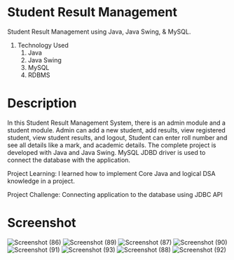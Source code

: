 # Student Result Management
Student Result Management using Java, Java Swing, & MySQL.
1. Technology Used
    1. Java
    2. Java Swing
    3. MySQL
    4. RDBMS
# Description
In this Student Result Management System, there is an admin module and a student module. Admin can add a new student, add results, view registered student, view student results, and logout, Student can enter roll number and see all details like a mark, and academic details. The complete project is developed with Java and Java Swing. MySQL JDBD driver is used to connect the database with the application.

Project Learning: I learned how to implement Core Java and logical DSA knowledge in a project.

Project Challenge: Connecting application to the database using JDBC API

# Screenshot
![Screenshot (86)](https://github.com/drekhate/SRMS/assets/95485355/b24c1b5b-9409-420f-b37f-9c3905ce58cb)
![Screenshot (89)](https://github.com/drekhate/SRMS/assets/95485355/8a7682f6-fdfd-44cb-83f2-82c85afd1a5c)
![Screenshot (87)](https://github.com/drekhate/SRMS/assets/95485355/aee5dfd4-ec04-49e8-9df3-8c5eb27d2df9)
![Screenshot (90)](https://github.com/drekhate/SRMS/assets/95485355/4b5645a2-3309-4945-9cb4-efc579098271)
![Screenshot (91)](https://github.com/drekhate/SRMS/assets/95485355/3ddf5c1e-ac29-498f-8303-c9f533017bd9)
![Screenshot (93)](https://github.com/drekhate/SRMS/assets/95485355/8652a3f3-ed6d-4fda-9278-421ea8452028)
![Screenshot (88)](https://github.com/drekhate/SRMS/assets/95485355/8c8623d1-8e0a-495f-8e02-899430ea9759)
![Screenshot (92)](https://github.com/drekhate/SRMS/assets/95485355/138774be-03bd-4a54-a21a-8ec1139c0a3f)
